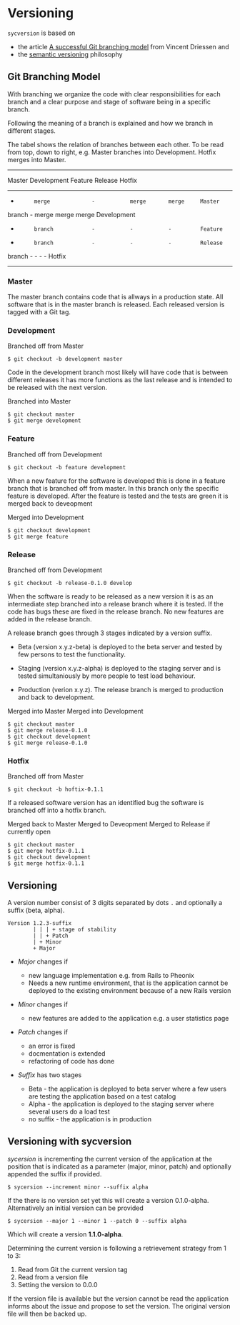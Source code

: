 # Versioning
`sycversion` is based on 

* the article [A successful Git branching model](https://nvie.com/posts/a-successful-git-branching-model/) from Vincent Driessen and
* the [semantic versioning](https://semver.org) philosophy

## Git Branching Model
With branching we organize the code with clear responsibilities for each 
branch and a clear purpose and stage of software being in a specific branch.

Following the meaning of a branch is explained and how we branch in 
different stages. 

The tabel shows the relation of branches between each other. To be read from
top, down to right, e.g. Master branches into Development. Hotfix merges into
Master.

--------------------------------------------------------------------------------
Master     Development       Feature     Release     Hotfix   
---------- ----------------- ----------- ----------- --------- -----------------
-          merge             -           merge       merge     Master           
 
branch     -                 merge       merge       merge     Development      
 
-          branch            -           -           -         Feature          
 
-          branch            -           -           -         Release          
 
branch     -                 -           -           -         Hotfix           
 
--------------------------------------------------------------------------------

### Master
The master branch contains code that is allways in a production state. All
software that is in the master branch is released. Each released version is 
tagged with a Git tag.

### Development
Branched off from Master

    $ git checkout -b development master

Code in the development branch most likely will have code that is between 
different releases it has more functions as the last release and is intended
to be released with the next version.

Branched into Master

    $ git checkout master
    $ git merge development

### Feature
Branched off from Development

    $ git checkout -b feature development

When a new feature for the software is developed this is done in a feature
branch that is branched off from master. In this branch only the specific
feature is developed. After the feature is tested and the tests are green it 
is merged back to deveopment

Merged into Development

    $ git checkout development
    $ git merge feature

### Release
Branched off from Development

    $ git checkout -b release-0.1.0 develop

When the software is ready to be released as a new version it is as an
intermediate step branched into a release branch where it is tested. If the 
code has bugs these are fixed in the release branch. No new features are
added in the release branch.

A release branch goes through 3 stages indicated by a version suffix.

* Beta (version x.y.z-beta) is deployed to the beta server and tested by few
  persons to test the functionality.

* Staging (version x.y.z-alpha) is deployed to the staging server and is
  tested simultaniously by more people to test load behaviour.

* Production (verion x.y.z). The release branch is merged to production and
  back to development.

Merged into Master
Merged into Development

    $ git checkout master
    $ git merge release-0.1.0
    $ git checkout development
    $ git merge release-0.1.0

### Hotfix
Branched off from Master

    $ git checkout -b hoftix-0.1.1

If a released software version has an identified bug the software is branched
off into a hotfix branch.

Merged back to Master
Merged to Deveopment
Merged to Release if currently open

    $ git checkout master
    $ git merge hotfix-0.1.1
    $ git checkout development
    $ git merge hotfix-0.1.1

## Versioning
A version number consist of 3 digits separated by dots `.` and optionally a 
suffix (beta, alpha).

    Version 1.2.3-suffix
            | | | + stage of stability
            | | + Patch
            | + Minor
            + Major

* _Major_ changes if
    * new language implementation e.g. from Rails to Pheonix
    * Needs a new runtime environment, that is the application cannot be 
      deployed to the existing environment because of a new Rails version

* _Minor_ changes if
    * new features are added to the application e.g. a user statistics page

* _Patch_ changes if
    * an error is fixed
    * docmentation is extended
    * refactoring of code has done

* _Suffix_ has two stages
    * Beta - the application is deployed to beta server where a few users are
      testing the application based on a test catalog
    * Alpha - the application is deployed to the staging server where several
      users do a load test
    * no suffix - the application is in production

## Versioning with sycversion
_sycersion_ is incrementing the current version of the application at the
position that is indicated as a parameter (major, minor, patch) and
optionally appended the suffix if provided.

    $ sycersion --increment minor --suffix alpha

If the there is no version set yet this will create a version 0.1.0-alpha.
Alternatively an initial version can be provided

    $ sycersion --major 1 --minor 1 --patch 0 --suffix alpha

Which will create a version __1.1.0-alpha__.

Determining the current version is following a retrievement strategy from 1
to 3:

1. Read from Git the current version tag
2. Read from a version file
3. Setting the version to 0.0.0

If the version file is available but the version cannot be read the
application informs about the issue and propose to set the version. The
original version file will then be backed up.

